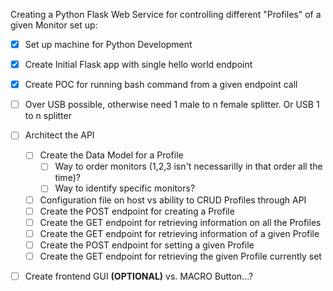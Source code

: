 
Creating a Python Flask Web Service for controlling different "Profiles" of a given Monitor set up:

* [x] Set up machine for Python Development
* [x] Create Initial Flask app with single hello world endpoint
* [x] Create POC for running bash command from a given endpoint call
* [ ] Over USB possible, otherwise need 1 male to n female splitter. Or USB 1 to n splitter
* [ ] Architect the API
    * [ ] Create the Data Model for a Profile
        * [ ] Way to order monitors (1,2,3 isn't necessarilly in that order all the time)?
        * [ ] Way to identify specific monitors?
    * [ ] Configuration file on host vs ability to CRUD Profiles through API
    * [ ] Create the POST endpoint for creating a Profile
    * [ ] Create the GET endpoint for retrieving information on all the Profiles
    * [ ] Create the GET endpoint for retrieving information of a given Profile
    * [ ] Create the POST endpoint for setting a given Profile
    * [ ] Create the GET endpoint for retrieving the given Profile currently set
* [ ] Create frontend GUI **(OPTIONAL)** vs. MACRO Button...? 
 
